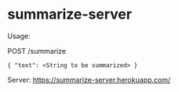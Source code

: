 # summarize-server

Usage:

POST /summarize

    { "text": <String to be summarized> }
    
    
Server:
https://summarize-server.herokuapp.com/
